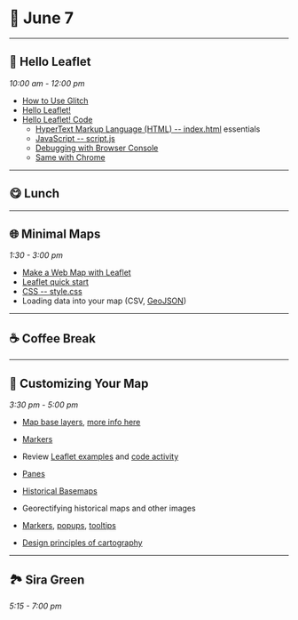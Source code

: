 # 🍁 June 7

<hr>

## 🍃 Hello Leaflet
_10:00 am - 12:00 pm_ 

- [How to Use Glitch](https://help.glitch.com/kb/section/2/)
- [Hello Leaflet!](https://hexagonal-sapphire-dress.glitch.me/)
- [Hello Leaflet! Code](https://glitch.com/edit/#!/hexagonal-sapphire-dress)
    - [HyperText Markup Language (HTML) -- index.html](https://developer.mozilla.org/en-US/docs/Web/HTML) essentials
    - [JavaScript -- script.js](https://developer.mozilla.org/en-US/docs/Web/JavaScript) 
    - [Debugging with Browser Console](https://firefox-source-docs.mozilla.org/devtools-user/browser_console/index.html)
    - [Same with Chrome](https://developer.chrome.com/docs/devtools/console/)

    
<hr>

## 😋 Lunch

<hr>

## 🌐 Minimal Maps 
_1:30 - 3:00 pm_ 

- [Make a Web Map with Leaflet](https://blog.glitch.com/post/make-a-web-map-with-leaflet)
- [Leaflet quick start](https://leafletjs.com/examples/quick-start/)
- [CSS -- style.css](https://developer.mozilla.org/en-US/docs/Web/CSS)
- Loading data into your map (CSV, [GeoJSON](https://leafletjs.com/examples/geojson/))

<hr>

## ☕ Coffee Break

<hr>

## 🍭 Customizing Your Map
_3:30 pm - 5:00 pm_ 

- [Map base layers](https://leaflet-extras.github.io/leaflet-providers/preview/), [more info here](https://github.com/leaflet-extras/leaflet-providers)
- [Markers](https://leafletjs.com/examples/custom-icons/)

- Review [Leaflet examples](https://tomickigrzegorz.github.io/leaflet-examples/) and [code activity](https://github.com/tomickigrzegorz/leaflet-examples/tree/master/docs) 


- [Panes](https://leafletjs.com/examples/map-panes/)
- [Historical Basemaps](https://github.com/aourednik/historical-basemaps)
- Georectifying historical maps and other images
- [Markers](https://leafletjs.com/examples/custom-icons/), [popups](https://leafletjs.com/reference.html#popup), [tooltips](https://leafletjs.com/reference.html#tooltip)
- [Design principles of cartography](https://www.esri.com/arcgis-blog/products/arcgis-pro/mapping/design-principles-for-cartography/)

<hr>

## 🏞️ Sira Green
_5:15 - 7:00 pm_ 
